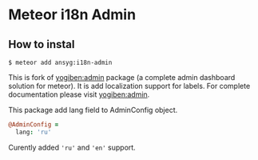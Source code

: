 Meteor i18n Admin
============

## How to instal

`$ meteor add ansyg:i18n-admin`

This is fork of [yogiben:admin](https://atmospherejs.com/yogiben/admin) package (a complete admin dashboard solution for meteor). It is add localization support for labels. For complete documentation  please visit [yogiben:admin](https://atmospherejs.com/yogiben/admin).

This package add lang field to AdminConfig object.
```CoffeeScript
@AdminConfig =
  lang: 'ru'
```

Curently added `'ru'` and `'en'` support.
